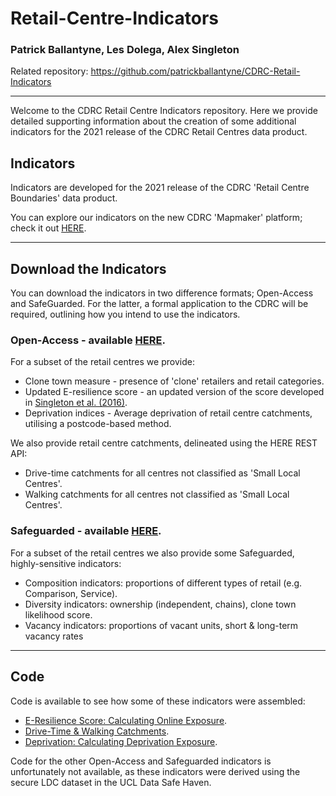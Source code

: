 # Retail-Centre-Indicators
### Patrick Ballantyne, Les Dolega, Alex Singleton

Related repository: https://github.com/patrickballantyne/CDRC-Retail-Indicators 

----

Welcome to the CDRC Retail Centre Indicators repository. Here we provide detailed supporting information about the creation of some additional indicators for the 2021 release of the CDRC Retail Centres data product.

## Indicators

Indicators are developed for the 2021 release of the CDRC 'Retail Centre Boundaries' data product.

You can explore our indicators on the new CDRC 'Mapmaker' platform; check it out [HERE](https://mapmaker.cdrc.ac.uk/#/retail-centres?m=pctclon&lon=-2.9737&lat=53.4065&zoom=13.42).

----

## Download the Indicators

You can download the indicators in two difference formats; Open-Access and SafeGuarded. For the latter, a formal application to the CDRC will be required, outlining how you intend to use the indicators.

### Open-Access - available [HERE](https://data.cdrc.ac.uk/dataset/retail-centre-boundaries). 

For a subset of the retail centres we provide:
- Clone town measure - presence of 'clone' retailers and retail categories.
- Updated E-resilience score - an updated version of the score developed in [Singleton et al. (2016)](https://www.sciencedirect.com/science/article/pii/S0016718515301500).
- Deprivation indices - Average deprivation of retail centre catchments, utilising a postcode-based method.

We also provide retail centre catchments, delineated using the HERE REST API:
- Drive-time catchments for all centres not classified as 'Small Local Centres'.
- Walking catchments for all centres not classified as 'Small Local Centres'.

### Safeguarded - available [HERE](https://data.cdrc.ac.uk/dataset/retail-centre-indicators). 

For a subset of the retail centres we also provide some Safeguarded, highly-sensitive indicators:
- Composition indicators: proportions of different types of retail (e.g. Comparison, Service).
- Diversity indicators: ownership (independent, chains), clone town likelihood score.
- Vacancy indicators: proportions of vacant units, short & long-term vacancy rates

----

## Code

Code is available to see how some of these indicators were assembled:

- [E-Resilience Score: Calculating Online Exposure](https://github.com/ESRC-CDRC/Retail-Centre-Indicators/blob/main/Analysis%20Code/Calculating%20Online-Exposure.R).
- [Drive-Time & Walking Catchments](https://github.com/ESRC-CDRC/Retail-Centre-Indicators/blob/main/Analysis%20Code/Retail%20Centre%20Catchments.R).
- [Deprivation: Calculating Deprivation Exposure](https://github.com/ESRC-CDRC/Retail-Centre-Indicators/blob/main/Analysis%20Code/Postcode-based%20Deprivation%20Profiles.R).

Code for the other Open-Access and Safeguarded indicators is unfortunately not available, as these indicators were derived using the secure LDC dataset in the UCL Data Safe Haven.

